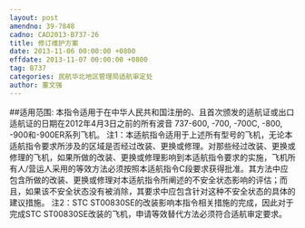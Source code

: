 ```yaml
---
layout: post
amendno: 39-7848
cadno: CAD2013-B737-26
title: 修订维护方案
date: 2013-11-06 00:00:00 +0800
effdate: 2013-11-07 00:00:00 +0800
tag: B737
categories: 民航华北地区管理局适航审定处
author: 董文强
---
```


##适用范围:
本指令适用于在中华人民共和国注册的、且首次颁发的适航证或出口适航证的日期在2012年4月3日之前的所有波音 737-600, -700, -700C, -800, -900和-900ER系列飞机。
注1：本适航指令适用于上述所有型号的飞机，无论本适航指令要求所涉及的区域是否经过改装、更换或修理。对那些经过改装、更换或修理的飞机，如果所做的改装、更换或修理影响到本适航指令要求的实施，飞机所有人/营运人采用的等效方法必须按照本适航指令C段要求获得批准。其方法中应包含所做的改装、更换或修理对本适航指令所阐述的不安全状态影响的评估；而且，如果该不安全状态没有被消除，其要求中应包含针对这种不安全状态的具体的建议措施。
注2：STC ST00830SE的改装影响本指令相关措施的完成，因此对于完成STC ST00830SE改装的飞机，申请等效替代方法必须符合适航审定要求。

